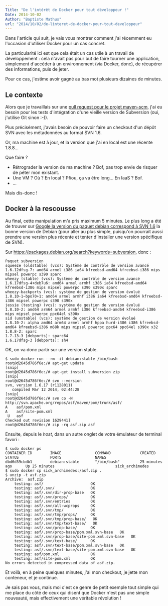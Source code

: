 ```yaml
---
Title: "De l'intérêt de Docker pour tout développeur !"
Date: 2014-10-02
Author: "Baptiste Mathus"
url: "2014/10/02/de-linteret-de-docker-pour-tout-developpeur"
---
```


Dans l'article qui suit, je vais vous montrer comment j'ai récemment eu l'occasion
d'utiliser Docker pour un cas concret. 

La particularité ici est que cela était un cas utile à un travail de développement : 
cela n'avait pas pour but de faire tourner une application, 
simplement d'accéder à un environnement (via Docker, donc), de récupérer des informations, 
puis de jeter. 

Pour ce cas, j'estime avoir gagné au bas mot plusieurs dizaines de minutes.

Le contexte
-----------

Alors que je travaillais sur une 
[pull request pour le projet maven-scm](https://github.com/apache/maven-scm/pull/21),
j'ai eu besoin pour les tests d'intégration d'une vieille version de Subversion
(oui, j'utilise Git sinon :-)).

Plus précisément, j'avais besoin de pouvoir faire un checkout d'un dépôt SVN avec
les métadonnées au format SVN 1.6.

Or, ma machine est à jour, et la version que j'ai en local est une récente 1.8.8...

Que faire ?

* Rétrograder la version de ma machine ? Bof, pas trop envie de risquer de péter mon existant.
* Une VM ? Où ? En local ? Pfiou, ça va être long... En IaaS ? Bof.
* ...

Mais dis-donc !

Docker à la rescousse
---------------------
Au final, cette manipulation m'a pris maximum 5 minutes. Le plus long a été de trouver sur 
[Google la version du paquet debian correspond à SVN 1.6](https://www.google.fr/search?q=debian+svn+1.6) 
la bonne version de Debian (pour aller au plus simple, puisqu'on pourrait aussi prendre une version plus 
récente et tenter d'installer une version spécifique de SVN).

Sur https://packages.debian.org/search?keywords=subversion, donc :

```
Paquet subversion
squeeze (oldstable) (vcs): Système de contrôle de version avancé 
1.6.12dfsg-7: amd64 armel i386 ia64 kfreebsd-amd64 kfreebsd-i386 mips mipsel powerpc s390 sparc
wheezy (stable) (vcs): Système de contrôle de version avancé 
1.6.17dfsg-4+deb7u6: amd64 armel armhf i386 ia64 kfreebsd-amd64 kfreebsd-i386 mips mipsel powerpc s390 s390x sparc
wheezy-backports (vcs): système de gestion de version évolué 
1.8.10-1~bpo70+1: amd64 armel armhf i386 ia64 kfreebsd-amd64 kfreebsd-i386 mipsel powerpc s390 s390x
jessie (testing) (vcs): système de gestion de version évolué 
1.8.10-2: amd64 arm64 armel armhf i386 kfreebsd-amd64 kfreebsd-i386 mips mipsel powerpc ppc64el s390x
sid (unstable) (vcs): système de gestion de version évolué 
1.8.10-2: alpha amd64 arm64 armel armhf hppa hurd-i386 i386 kfreebsd-amd64 kfreebsd-i386 m68k mips mipsel powerpc ppc64 ppc64el s390x x32 
1.8.8-2: sparc 
1.7.13-3 [debports]: sparc64 
1.6.17dfsg-3 [debports]: sh4
```

OK, on va donc partir sur une version stable.


```
$ sudo docker run --rm -it debian:stable /bin/bash
root@d2645d786f6e:/# apt-get update
[snip]
root@d2645d786f6e:/# apt-get install subversion zip
[snip]
root@d2645d786f6e:/# svn --version
svn, version 1.6.17 (r1128011)
   compiled Mar 12 2014, 02:44:28
[snip]
root@d2645d786f6e:/# svn co -N http://svn.apache.org/repos/asf/maven/pom/trunk/asf/
A    asf/pom.xml
A    asf/site-pom.xml
 U   asf
Checked out revision 1629441]
root@d2645d786f6e:/# zip -rq asf.zip asf
```

Ensuite, depuis le _host_, dans un autre onglet de votre émulateur de terminal favori :

```Shell
$ sudo docker ps
CONTAINER ID        IMAGE               COMMAND             CREATED             STATUS              PORTS               NAMES
dbd6d39cbdb1        debian:stable       "/bin/bash"         25 minutes ago      Up 25 minutes                           sick_archimedes
$ sudo docker cp sick_archimedes:/asf.zip .
$ unzip -t asf.zip 
Archive:  asf.zip
    testing: asf/                     OK
    testing: asf/.svn/                OK
    testing: asf/.svn/dir-prop-base   OK
    testing: asf/.svn/props/          OK
    testing: asf/.svn/entries         OK
    testing: asf/.svn/all-wcprops     OK
    testing: asf/.svn/tmp/            OK
    testing: asf/.svn/tmp/props/      OK
    testing: asf/.svn/tmp/prop-base/   OK
    testing: asf/.svn/tmp/text-base/   OK
    testing: asf/.svn/prop-base/      OK
    testing: asf/.svn/prop-base/pom.xml.svn-base   OK
    testing: asf/.svn/prop-base/site-pom.xml.svn-base   OK
    testing: asf/.svn/text-base/      OK
    testing: asf/.svn/text-base/pom.xml.svn-base   OK
    testing: asf/.svn/text-base/site-pom.xml.svn-base   OK
    testing: asf/pom.xml              OK
    testing: asf/site-pom.xml         OK
No errors detected in compressed data of asf.zip.
```

Et voilà, en à peine quelques minutes, j'ai mon checkout, je jette mon conteneur, et je continue.

Je sais pas vous, mais moi c'est ce genre de petit exemple tout simple qui me place 
du côté de ceux qui disent que Docker n'est pas une simple nouveauté, mais effectivement 
une véritable révolution !
